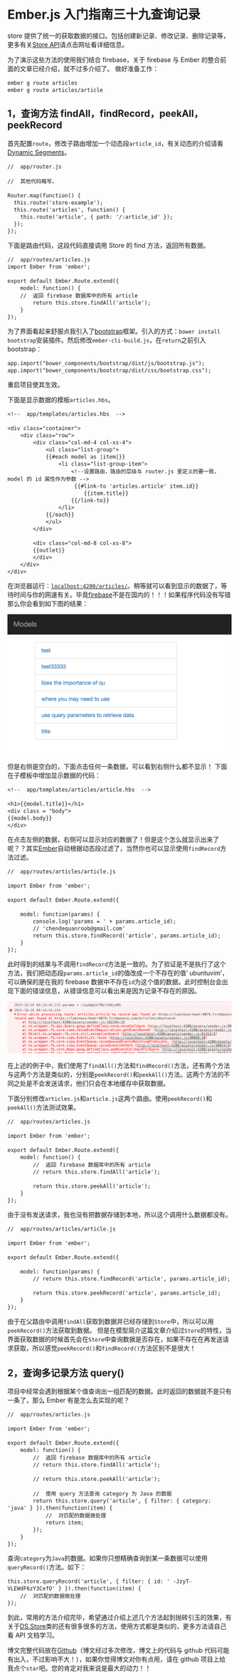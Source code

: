 # Ember.js 入门指南三十九查询记录

store 提供了统一的获取数据的接口。包括创建新记录、修改记录、删除记录等，更多有关[Store API](http://devdocs.io/ember/data/classes/ds.store)请点击网址看详细信息。

为了演示这些方法的使用我们结合 firebase，关于 firebase 与 Ember 的整合前面的文章已经介绍，就不过多介绍了。 做好准备工作：

```
ember g route articles  
ember g route articles/article 
```

## 1，查询方法 findAll，findRecord，peekAll，peekRecord

首先配置`route`，修改子路由增加一个动态段`article_id`，有关动态的介绍请看[Dynamic Segments](https://guides.emberjs.com/v2.5.0/routing/defining-your-routes/#toc_dynamic-segments)。

```
//  app/router.js

//  其他代码略写，

Router.map(function() {  
  this.route('store-example');
  this.route('articles', function() {
    this.route('article', { path: '/:article_id' });
  });
}); 
```

下面是路由代码，这段代码直接调用 Store 的 find 方法，返回所有数据。

```
//  app/routes/articles.js
import Ember from 'ember';

export default Ember.Route.extend({  
    model: function() {
    //  返回 firebase 数据库中的所有 article
        return this.store.findAll('article');
    }
}); 
```

为了界面看起来舒服点我引入了[bootstrap](http://www.bootcss.com)框架。引入的方式：`bower install bootstrap`安装插件。然后修改`ember-cli-build.js`，在`return`之前引入 bootstrap：

```
app.import("bower_components/bootstrap/dist/js/bootstrap.js");  
app.import("bower_components/bootstrap/dist/css/bootstrap.css"); 
```

重启项目使其生效。

下面是显示数据的模板`articles.hbs`。

```
<!--  app/templates/articles.hbs  -->

<div class="container">  
    <div class="row">
        <div class="col-md-4 col-xs-4">
            <ul class="list-group">
            {{#each model as |item|}}
                <li class="list-group-item">
                    <!--设置路由，路由的层级与 router.js 里定义的要一致，model 的 id 属性作为参数 -->
                     {{#link-to 'articles.article' item.id}}
                        {{item.title}}
                    {{/link-to}}
                </li>
            {{/each}}
            </ul>
        </div>

        <div class="col-md-8 col-xs-8">
        {{outlet}}
        </div>
    </div>
</div> 
```

在浏览器运行：[`localhost:4200/articles/`](http://localhost:4200/articles/)。稍等就可以看到显示的数据了，等待时间与你的网速有关。毕竟[firebase](http://www.firebase.com)不是在国内的！！！如果程序代码没有写错那么你会看到如下图的结果：

![articles 数据列表](img/059dcb55747b32394815bd67456c0dcb.jpg)

但是右侧是空白的，下面点击任何一条数据，可以看到右侧什么都不显示！ 下面在子模板中增加显示数据的代码：

```
<!--  app/templates/articles/article.hbs  -->

<h1>{{model.title}}</h1>  
<div class = "body">  
{{model.body}}
</div> 
```

在点击左侧的数据，右侧可以显示对应的数据了！但是这个怎么就显示出来了呢？？其实[Ember](http://emberjs.com)自动根据动态段过滤了，当然你也可以显示使用`findRecord`方法过滤。

```
//  app/routes/articles/article.js

import Ember from 'ember';

export default Ember.Route.extend({

    model: function(params) {
        console.log('params = ' + params.article_id);
        // 'chendequanroob@gmail.com'
        return this.store.findRecord('article', params.article_id);
    }
}); 
```

此时得到的结果与不调用`findRecord`方法是一致的。为了验证是不是执行了这个方法，我们把动态段`params.article_id`的值改成一个不存在的值’ ubuntuvim’，可以确保的是在我的 firebase 数据中不存在`id`为这个值的数据。此时控制台会出现下面的错误信息，从错误信息可以看出来是因为记录不存在的原因。

![数据不存在错误](img/164bec6903e6506290eaa3f782625fbb.jpg)

在上述的例子中，我们使用了`findAll()`方法和`findRecord()`方法，还有两个方法与这两个方法是类似的，分别是`peekRecord()`和`peekAll()`方法。这两个方法的不同之处是不会发送请求，他们只会在本地缓存中获取数据。

下面分别修改`articles.js`和`article.js`这两个路由。使用`peekRecord()`和`peekAll()`方法测试效果。

```
//  app/routes/articles.js

import Ember from 'ember';

export default Ember.Route.extend({  
    model: function() {
        //  返回 firebase 数据库中的所有 article
        // return this.store.findAll('article');

        return this.store.peekAll('article');
    }
}); 
```

由于没有发送请求，我也没有把数据存储到本地，所以这个调用什么数据都没有。

```
//  app/routes/articles/article.js

import Ember from 'ember';

export default Ember.Route.extend({

    model: function(params) {
        // return this.store.findRecord('article', params.article_id);

        return this.store.peekRecord('article', params.article_id);
    }
}); 
```

由于在父路由中调用`findAll`获取到数据并已经存储到`Store`中，所以可以用`peekRecord()`方法获取到数据。 但是在模型简介这篇文章介绍过`Store`的特性，当界面获取数据的时候首先会在`Store`中查询数据是否存在，如果不存在在再发送请求获取，所以感觉`peekRecord()`和`findRecord()`方法区别不是很大！

## 2，查询多记录方法 query()

项目中经常会遇到根据某个值查询出一组匹配的数据。此时返回的数据就不是只有一条了，那么 Ember 有是怎么去实现的呢？

```
//  app/routes/articles.js

import Ember from 'ember';

export default Ember.Route.extend({  
    model: function() {
        //  返回 firebase 数据库中的所有 article
        // return this.store.findAll('article');

        // return this.store.peekAll('article');

        //  使用 query 方法查询 category 为 Java 的数据
        return this.store.query('article', { filter: { category: 'java' } }).then(function(item) {
            //  对匹配的数据做处理
            return item;
        });
    }
}); 
```

查询`category`为`Java`的数据。如果你只想精确查询到某一条数据可以使用`queryRecord()`方法。如下：

```
this.store.queryRecord('article', { filter: { id: ' -JzyT-VLEWdF6zY3CefO' } }).then(function(item) {  
    //  对匹配的数据做处理
}); 
```

到此，常用的方法介绍完毕，希望通过介绍上述几个方法起到抛砖引玉的效果，有关于[DS.Store](http://devdocs.io/ember/data/classes/ds.store)类的还有很多很多的方法，使用方式都是类似的，更多方法请自己看 API 文档学习。

博文完整代码放在[Github](https://github.com/ubuntuvim/my_emberjs_code)（博文经过多次修改，博文上的代码与 github 代码可能有出入，不过影响不大！），如果你觉得博文对你有点用，请在 github 项目上给我点个`star`吧。您的肯定对我来说是最大的动力！！